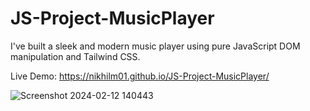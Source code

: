 # JS-Project-MusicPlayer

 I've built a sleek and modern music player using pure JavaScript DOM manipulation and Tailwind CSS.

Live Demo: https://nikhilm01.github.io/JS-Project-MusicPlayer/

![Screenshot 2024-02-12 140443](https://github.com/NikhilM01/JS-Project-MusicPlayer/assets/93129551/d9f810bd-d22c-4d92-9353-42773cc38872)
